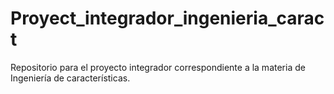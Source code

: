 # Proyect_integrador_ingenieria_caract
Repositorio para el proyecto integrador correspondiente a la materia de Ingeniería de características.
